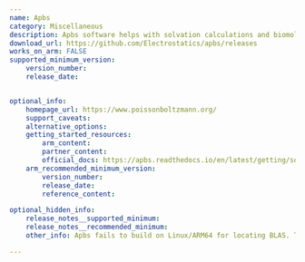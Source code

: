 ```yaml
---
name: Apbs
category: Miscellaneous
description: Apbs software helps with solvation calculations and biomolecular electrostatics.
download_url: https://github.com/Electrostatics/apbs/releases
works_on_arm: FALSE
supported_minimum_version:
    version_number: 
    release_date:


optional_info:
    homepage_url: https://www.poissonboltzmann.org/
    support_caveats:
    alternative_options:
    getting_started_resources:
        arm_content:
        partner_content:
        official_docs: https://apbs.readthedocs.io/en/latest/getting/source.html#get-source-directly-from-github
    arm_recommended_minimum_version:
        version_number:
        release_date:
        reference_content:

optional_hidden_info:
    release_notes__supported_minimum:
    release_notes__recommended_minimum:
    other_info: Apbs fails to build on Linux/ARM64 for locating BLAS. The maintainer had a comment in one of the tickets raised for Mac AArch64 support, explaining they will probably never add additional platform support as they lack financial support and volunteers. Kindly find the conversation [here](https://github.com/Electrostatics/apbs/issues/289#issuecomment-2073988774).

---
```

